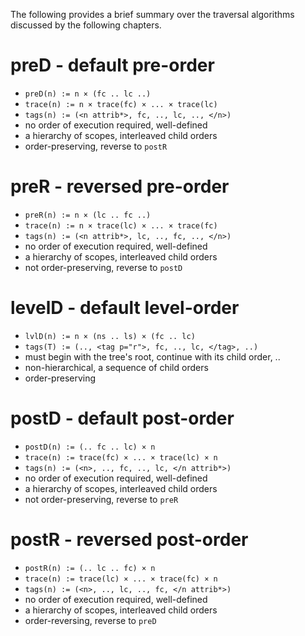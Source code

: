 
The following provides a brief summary over the traversal
algorithms discussed by the following chapters.

# preD - default pre-order

* `preD(n) := n × (fc .. lc ..)`
* `trace(n) := n × trace(fc) × ... × trace(lc)`
* `tags(n) := (<n attrib*>, fc, .., lc, .., </n>)`
* no order of execution required, well-defined
* a hierarchy of scopes, interleaved child orders
* order-preserving, reverse to `postR`

# preR - reversed pre-order

* `preR(n) := n × (lc .. fc ..)`
* `trace(n) := n × trace(lc) × ... × trace(fc)`
* `tags(n) := (<n attrib*>, lc, .., fc, .., </n>)`
* no order of execution required, well-defined
* a hierarchy of scopes, interleaved child orders
* not order-preserving, reverse to `postD`

# levelD - default level-order

* `lvlD(n) := n × (ns .. ls) × (fc .. lc)`
* `tags(T) := (.., <tag p="r">, fc, .., lc, </tag>, ..)`
* must begin with the tree's root,
  continue with its child order, ..
* non-hierarchical, a sequence of child orders
* order-preserving

# postD - default post-order

* `postD(n) := (.. fc .. lc) × n`
* `trace(n) := trace(fc) × ... × trace(lc) × n`
* `tags(n) := (<n>, .., fc, .., lc, </n attrib*>)`
* no order of execution required, well-defined
* a hierarchy of scopes, interleaved child orders
* not order-preserving, reverse to `preR`

# postR - reversed post-order

* `postR(n) := (.. lc .. fc) × n`
* `trace(n) := trace(lc) × ... × trace(fc) × n`
* `tags(n) := (<n>, .., lc, .., fc, </n attrib*>)`
* no order of execution required, well-defined
* a hierarchy of scopes, interleaved child orders
* order-reversing, reverse to `preD`

